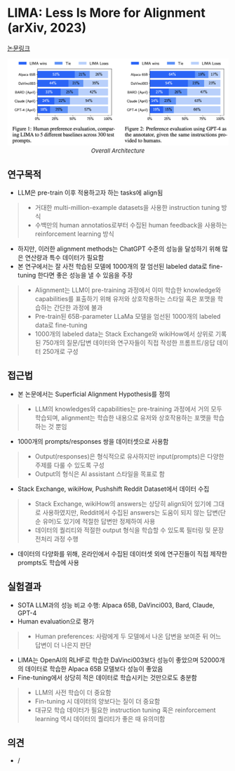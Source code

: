# LIMA: Less Is More for Alignment (arXiv, 2023)

[논문링크](https://arxiv.org/abs/2305.11206)

<p align="center">
    <img width="600" alt='fig1' src="./img/16_07_01.png?raw=true"></br>
    <em><font size=2>Overall Architecture</font></em>
</p>

## 연구목적
- LLM은 pre-train 이후 적용하고자 하는 tasks에 align됨
> - 거대한 multi-million-example datasets을 사용한 instruction tuning 방식
> - 수백만의 human annotatios로부터 수집된 human feedback을 사용하는 reinforcement learning 방식
- 하지만, 이러한 alignment methods는 ChatGPT 수준의 성능을 달성하기 위해 많은 연산량과 특수 데이터가 필요함
- 본 연구에서는 잘 사전 학습된 모델에 1000개의 잘 엄선된 labeled data로 fine-tuning 한다면 좋은 성능을 낼 수 있음을 주장
> - Alignment는 LLM이 pre-training 과정에서 이미 학습한 knowledge와 capabilities를 표출하기 위해 유저와 상호작용하는 스타일 혹은 포맷을 학습하는 간단한 과정에 불과
> - Pre-train된 65B-parameter LLaMa 모델을 엄선된 1000개의 labeled data로 fine-tuning
> - 1000개의 labeled data는 Stack Exchange와 wikiHow에서 상위로 기록된 750개의 질문/답변 데이터와 연구자들이 직접 작성한 프롬프트/응답 데이터 250개로 구성

## 접근법
- 본 논문에서는 Superficial Alignment Hypothesis를 정의
> - LLM의 knowledges와 capabilities는 pre-training 과정에서 거의 모두 학습되며, alignment는 학습한 내용으로 유저와 상호작용하는 포맷을 학습하는 것 뿐임
- 1000개의 prompts/responses 쌍을 데이터셋으로 사용함
> - Output(responses)은 형식적으로 유사하지만 input(prompts)은 다양한 주제를 다룰 수 있도록 구성
> - Output의 형식은 AI assistant 스타일을 목표로 함
- Stack Exchange, wikiHow, Pushshift Reddit Dataset에서 데이터 수집
> - Stack Exchange, wikiHow의 answers는 상당히 align되어 있기에 그대로 사용하였지만, Reddit에서 수집된 answers는 도움이 되지 않는 답변(단순 유머)도 있기에 적절한 답변만 정제하여 사용
> - 데이터의 퀄리티와 적절한 output 형식을 학습할 수 있도록 필터링 및 문장 전처리 과정 수행
- 데이터의 다양화를 위해, 온라인에서 수집된 데이터셋 외에 연구진들이 직접 제작한 prompts도 학습에 사용

## 실험결과
- SOTA LLM과의 성능 비교 수행: Alpaca 65B, DaVinci003, Bard, Claude, GPT-4
- Human evaluation으로 평가 
> - Human preferences: 사람에게 두 모델에서 나온 답변을 보여준 뒤 어느 답변이 더 나은지 판단
- LIMA는 OpenAI의 RLHF로 학습한 DaVinci003보다 성능이 좋았으며 52000개의 데이터로 학습한 Alpaca 65B 모델보다 성능이 좋았음
- Fine-tuning에서 상당히 적은 데이터로 학습시키는 것만으로도 충분함
> - LLM의 사전 학습이 더 중요함
> - Fin-tuning 시 데이터의 양보다는 질이 더 중요함
> - 대규모 학습 데이터가 필요한 instruction tuning 혹은 reinforcement learning 역시 데이터의 퀄리티가 좋은 때 유의미함

## 의견
- /